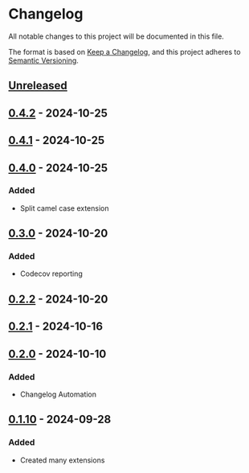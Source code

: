 # Changelog

All notable changes to this project will be documented in this file.

The format is based on [Keep a Changelog](https://keepachangelog.com/en/1.1.0/),
and this project adheres to [Semantic Versioning](https://semver.org/spec/v2.0.0.html).

## [Unreleased]

## [0.4.2] - 2024-10-25

## [0.4.1] - 2024-10-25

## [0.4.0] - 2024-10-25

### Added

- Split camel case extension

## [0.3.0] - 2024-10-20

### Added

- Codecov reporting

## [0.2.2] - 2024-10-20

## [0.2.1] - 2024-10-16

## [0.2.0] - 2024-10-10

### Added

- Changelog Automation

## [0.1.10] - 2024-09-28

### Added

- Created many extensions

[Unreleased]: https://github.com/TJC-Tools/TJC.StringExtensions/compare/v0.4.2...HEAD

[0.4.2]: https://github.com/TJC-Tools/TJC.StringExtensions/compare/v0.4.1...v0.4.2

[0.4.1]: https://github.com/TJC-Tools/TJC.StringExtensions/compare/v0.4.0...v0.4.1

[0.4.0]: https://github.com/TJC-Tools/TJC.StringExtensions/compare/v0.3.0...v0.4.0

[0.3.0]: https://github.com/TJC-Tools/TJC.StringExtensions/compare/v0.2.2...v0.3.0

[0.2.2]: https://github.com/TJC-Tools/TJC.StringExtensions/compare/v0.2.1...v0.2.2

[0.2.1]: https://github.com/TJC-Tools/TJC.StringExtensions/compare/v0.2.0...v0.2.1

[0.2.0]: https://github.com/TJC-Tools/TJC.StringExtensions/compare/v0.1.10...v0.2.0

[0.1.10]: https://github.com/TJC-Tools/TJC.StringExtensions/releases/tag/v0.1.10
